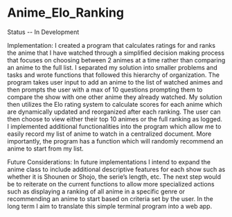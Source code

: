# Anime_Elo_Ranking

Status -- In Development

Implementation:
I created a program that calculates ratings for and ranks the anime that I have watched through a simplified decision making process that focuses on choosing between 2 animes at a time rather than comparing an anime to the full list.
I separated my solution into smaller problems and tasks and wrote functions that followed this hierarchy of organization. The program takes user input to add an anime to the list of watched animes and then prompts the user with a max of 10 questions prompting them to compare the show with one other anime they already watched. My solution then utilizes the Elo rating system to calculate scores for each anime which are dynamically updated and reorganized after each ranking. The user can then choose to view either their top 10 animes or the full ranking as logged.
I implemented additional functionalities into the program which allow me to easily record my list of anime to watch in a centralized document. More importantly, the program has a function which will randomly recommend an anime to start from my list.

Future Considerations:
In future implementations I intend to expand the anime class to include additional descriptive features for each show such as whether it is Shounen or Shojo, the serie’s length, etc. The next step would be to reiterate on the current functions to allow more specialized actions such as displaying a ranking of all anime in a specific genre or recommending an anime to start based on criteria set by the user. In the long term I aim to translate this simple terminal program into a web app.
